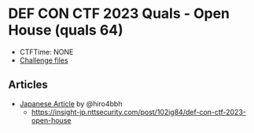 # DEF CON CTF 2023 Quals - Open House (quals 64)
- CTFTime: NONE
- [Challenge files](https://github.com/Nautilus-Institute/quals-2023/tree/main/open-house)

## Articles
- [Japanese Article](./article-ja.md) by @hiro4bbh
  - <https://insight-jp.nttsecurity.com/post/102ig84/def-con-ctf-2023-open-house>
